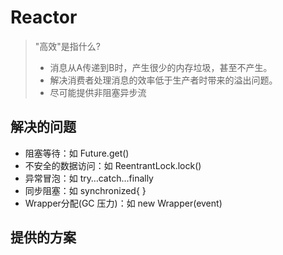 # Reactor

> "高效"是指什么?
>
> * 消息从A传递到B时，产生很少的内存垃圾，甚至不产生。
> * 解决消费者处理消息的效率低于生产者时带来的溢出问题。
> * 尽可能提供非阻塞异步流

## 解决的问题

* 阻塞等待：如 Future.get\(\)
* 不安全的数据访问：如 ReentrantLock.lock\(\)
* 异常冒泡：如 try…​catch…​finally
* 同步阻塞：如 synchronized{ }
* Wrapper分配\(GC 压力\)：如 new Wrapper\(event\)

## 提供的方案

